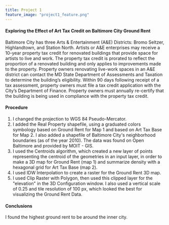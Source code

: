 ```yaml
---
title: Project 1
feature_image: "project1_feature.png"
---
```


#### Exploring the Effect of Art Tax Credit on Baltimore City Ground Rent
Baltimore City has three Arts & Entertainment (A&E) Districts: Bromo Seltzer, Highlandtown, and Station North. Artists or A&E enterprises may receive a 10-year property tax credit for renovated buildings that provide space for artists to live and work. The property tax credit is prorated to reflect the proportion of a renovated building and only applies to improvements made to the property. Property owners renovating live-work spaces in an A&E district can contact the MD State Department of Assessments and Taxation to determine the building’s eligibility. Within 90 days following receipt of a tax assessment, property owners must file a tax credit application with the City’s Department of Finance. Property owners must annually re-certify that the building is being used in compliance with the property tax credit.

#### Procedure
1. I changed the projection to WGS 84 Pseudo-Mercator.
2. I added the Real Property shapefile, using a graduated colors symbology based on Ground Rent for Map 1 and based on Art Tax Base for Map 2.  I also added a shapefile of Baltimore City's neighborhood boundaries (as of the year 2010). The data was found on Open Baltimore and provided by MOIT - GIS.
3. I used the Centroids algorithm, which created a new layer of points representing the centroid of the geometries in an input layer, in order to make a 3D map for Ground Rent (map 1) and summarize density with a hexagonal grid for Art Tax Base (map 2).
4. I used IDW Interpolation to create a raster for the Ground Rent 3D map.
5. I used Clip Raster with Polygon, then used this clipped layer for the "elevation" in the 3D Configuration window. I also used a vertical scale of 0.25 and tile resolution of 100 px, which looked the best for visualizing the Ground Rent Data.

#### Conclusions
I found the highest ground rent to be around the inner city.
